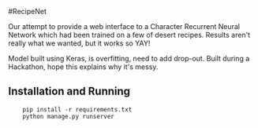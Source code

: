 #RecipeNet

Our attempt to provide a web interface to a Character Recurrent Neural Network which had been trained on a few of desert recipes. Results aren't really what we wanted, but it works so YAY!

Model built using Keras, is overfitting, need to add drop-out.
Built during a Hackathon, hope this explains why it's messy.
## Installation and Running
```
	pip install -r requirements.txt
	python manage.py runserver
```

